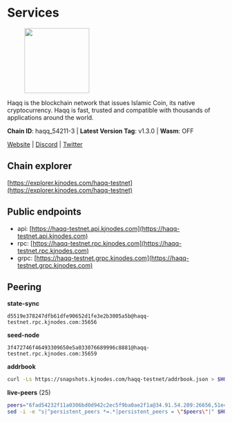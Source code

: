 # Services

<figure><img src="https://raw.githubusercontent.com/kj89/testnet_manuals/main/pingpub/logos/haqq.png" width="150" alt=""><figcaption></figcaption></figure>

Haqq is the blockchain network that issues Islamic Coin,  its native cryptocurrency. Haqq is fast, trusted and  compatible with thousands of applications around the world.

**Chain ID**: haqq_54211-3 | **Latest Version Tag**: v1.3.0 | **Wasm**: OFF

[Website](https://islamiccoin.net) | [Discord](https://discord.gg/hU9MHG5kZq) | [Twitter](https://twitter.com/Islamic_Coin)




## Chain explorer
[https://explorer.kjnodes.com/haqq-testnet](https://explorer.kjnodes.com/haqq-testnet)

## Public endpoints

* api: [https://haqq-testnet.api.kjnodes.com](https://haqq-testnet.api.kjnodes.com)
* rpc: [https://haqq-testnet.rpc.kjnodes.com](https://haqq-testnet.rpc.kjnodes.com)
* grpc: [https://haqq-testnet.grpc.kjnodes.com](https://haqq-testnet.grpc.kjnodes.com)

## Peering

**state-sync**

```text
d5519e378247dfb61dfe90652d1fe3e2b3005a5b@haqq-testnet.rpc.kjnodes.com:35656
```

**seed-node**

```text
3f472746f46493309650e5a033076689996c8881@haqq-testnet.rpc.kjnodes.com:35659
```

**addrbook**
```bash
curl -Ls https://snapshots.kjnodes.com/haqq-testnet/addrbook.json > $HOME/.haqqd/config/addrbook.json
```

**live-peers** (25)
```bash
peers="6fad54232f11a0306bd0d942c2ec5f9ba0ae2f1a@34.91.54.209:26656,51e4544568cf880451bfffc292de88adc472f0e0@34.147.126.38:26656,3df5a68b919177179c6dcb0b9c9354fd6bbba1c8@65.109.92.240:20116,d5519e378247dfb61dfe90652d1fe3e2b3005a5b@65.109.68.190:35656,23ff658b56fbb8bc73372973a34733ff5d79b435@142.132.202.50:11604,56158e0f2acf850114e82644afceb565a73b08cc@185.144.99.95:26656,6771e65c1b30cc514faf5943320fdda480fe9124@95.216.39.183:26656,ed145a35b436878c1f1c10634bd18600f3696e17@95.217.181.142:26656,360d7095f3c1250a013cfe66c43a3f0790782f78@84.46.254.50:26656,ccff2d110a06e8a76fd1529200d96316eb077007@65.108.78.116:46656,ce080696d69228597caf0e80920dfe1bae2dcd54@95.217.12.131:26656,59af99085c961a6a5c8dc4bc8b3abffda16ddccb@135.181.38.62:26656,9444cf6e8cc3e452f8006acce0283d87ee663b7a@185.163.125.253:35656,90b40d2b773090b82aa7788c2d1937e4fd6d2dc0@65.108.231.124:19656,d59dc597f0d41bcbc7ff53374686affb143726c2@51.195.203.103:35656,24e894d4d8a18276acf6051cccf369a1ce69842d@65.108.151.105:26656,64a840f6f5344a22a485b2818f9da9a457d42827@95.217.57.232:36656,2d13d679b64e1a574904a140f72815644ec71131@65.21.133.125:30656,00b1befaceba6b0178d2b6076ae0968adf4bd7b5@65.108.67.152:26656,ee4db669ed2ff87cb2a47f848fa061517eb47737@161.97.151.46:26656,efc12714ae801dcb228e79cf3980b8b8f4b86a88@148.251.53.202:36656,32a8eec046b95e8646ff0810b4596dc7083a0beb@65.108.145.131:26656,a884387139109784cad9193652b82ef20a85d713@38.242.159.148:26656,927a323649e7dd8d4c75da6e5edaee439652b46f@65.109.92.241:20116,5b2ee53c742ce5d392b93c8f193f489a4f13f685@5.189.186.222:26656"
sed -i -e "s|^persistent_peers *=.*|persistent_peers = \"$peers\"|" $HOME/.haqqd/config/config.toml
```
